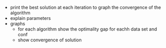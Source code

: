 - print the best solution at each iteration to graph the convergence of the algorithm
- explain parameters
- graphs
	- for each algorithm show the optimality gap for eachh data set and conf
	- show convergence of solution
